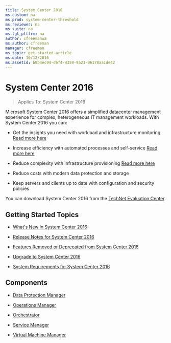 ```yaml
---
title: System Center 2016
ms.custom: na
ms.prod: system-center-threshold
ms.reviewer: na
ms.suite: na
ms.tgt_pltfrm: na
author: cfreemanwa
ms.author: cfreeman
manager: cfreeman
ms.topic: get-started-article
ms.date: 10/12/2016
ms.assetid: b8b4ec94-d6f4-4359-9a21-06178aa1de42
---
```

# System Center 2016

>Applies To: System Center 2016

Microsoft System Center 2016 offers a simplified datacenter management experience for complex, heterogeneous IT management workloads. With System Center 2016 you can:

- Get the insights you need with workload and infrastructure monitoring [Read more here](http://download.microsoft.com/download/2/4/8/248DBCE6-6B50-4F1D-AD34-0C8B891355BA/System_Center_2016_Infrastructure_Monitoring_solution_brief_EN_US.pdf)

- Increase efficiency with automated processes and self-service [Read more here](http://download.microsoft.com/download/4/9/D/49D90092-541C-41CC-96C9-40960D899586/System_Center_2016_Automation_and_Self_Service_solution_brief_EN_US.pdf)

- Reduce complexity with infrastructure provisioning [Read more here](http://download.microsoft.com/download/7/C/1/7C1236DF-22F7-4C77-8E50-7399041107E3/System_Center_2016_Infrastructure_Provisioning_solution_brief_EN_US.pdf)

- Reduce costs with modern data protection and storage

- Keep servers and clients up to date with configuration and security policies

You can download System Center 2016 from the [TechNet Evaluation Center](http://www.microsoft.com/en-us/evalcenter/evaluate-system-center-technical-preview).

## Getting Started Topics

-   [What's New in System Center 2016](get-started/What-s-New-in-System-Center.md)

-   [Release Notes for System Center 2016](get-started/Release-Notes.md)

-   [Features Removed or Deprecated from System Center 2016](get-started/Features-Removed-or-Deprecated.md)

-   [Upgrade to System Center 2016](get-started/upgrade-to-system-center-2016.md)

-   [System Requirements for System Center 2016](system-requirements/System-Requirements.md)

## Components

-   [Data Protection Manager](dpm/dpm-overview.md)

-   [Operations Manager](om/welcome-to-operations-manager.md)

-   [Orchestrator](orch/Orchestrator.md)

-   [Service Manager](sm/Service-Manager.md)

-   [Virtual Machine Manager](vmm/vmm.md)

